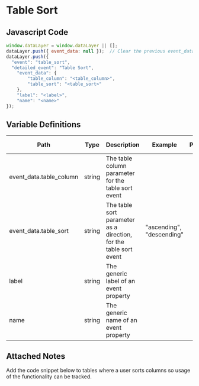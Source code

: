 # Table Sort

### 

## Javascript Code
```js
window.dataLayer = window.dataLayer || [];
dataLayer.push({ event_data: null });  // Clear the previous event_data object.
dataLayer.push({
  "event": "table_sort",
  "detailed_event": "Table Sort",
    "event_data": {
        "table_column": "<table_column>",
        "table_sort": "<table_sort>"
    },
    "label": "<label>",
    "name": "<name>"
});
```

## Variable Definitions

|Path|Type|Description|Example|Pattern|Min Length|Max Length|Minimum|Maximum|Multiple Of|
| --- | --- | --- | --- | --- | --- | --- | --- | --- | --- |
|event_data.table_column|string|The table column parameter for the table sort event||||||||
|event_data.table_sort|string|The table sort parameter as a direction, for the table sort event|"ascending", "descending"|||||||
|label|string|The generic label of an event property||||||||
|name|string|The generic name of an event property||||||||

## Attached Notes

<p><span data-sheets-value="{&quot;1&quot;:2,&quot;2&quot;:&quot;Add the code snippet below to tables where a user sorts columns so usage of the functionality can be tracked. &quot;}" data-sheets-userformat="{&quot;2&quot;:14849,&quot;3&quot;:{&quot;1&quot;:0},&quot;12&quot;:0,&quot;14&quot;:{&quot;1&quot;:2,&quot;2&quot;:0},&quot;15&quot;:&quot;Arial&quot;,&quot;16&quot;:11}">Add the code snippet below to tables where a user sorts columns so usage of the functionality can be tracked. </span></p>
<p><span data-sheets-value="{&quot;1&quot;:2,&quot;2&quot;:&quot;Add the code snippet below to tables where a user sorts columns so usage of the functionality can be tracked. &quot;}" data-sheets-userformat="{&quot;2&quot;:14849,&quot;3&quot;:{&quot;1&quot;:0},&quot;12&quot;:0,&quot;14&quot;:{&quot;1&quot;:2,&quot;2&quot;:0},&quot;15&quot;:&quot;Arial&quot;,&quot;16&quot;:11}"><img title="Table Sort" src="https://github.com/searchdiscovery/client-fti-ga4-dl-spec/blob/main/images/Table%20Sort.png?raw=true" alt="" /></span></p>
